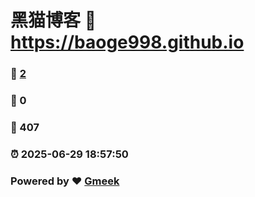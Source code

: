 # 黑猫博客 :link: https://baoge998.github.io 
### :page_facing_up: [2](https://baoge998.github.io/tag.html) 
### :speech_balloon: 0 
### :hibiscus: 407 
### :alarm_clock: 2025-06-29 18:57:50 
### Powered by :heart: [Gmeek](https://github.com/Meekdai/Gmeek)
